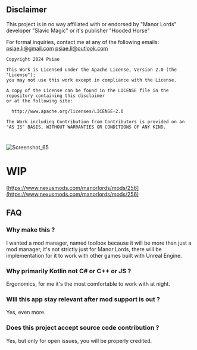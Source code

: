 ## Disclaimer
This project is in no way affiliated with or endorsed by "Manor Lords" developer "Slavic Magic" or it's publisher "Hooded Horse"

For formal inquiries, contact me at any of the following emails: psiae.li@gmail.com psiae.li@outlook.com

```
Copyright 2024 Psiae

This Work is Licensed under the Apache License, Version 2.0 (the "License");
you may not use this work except in compliance with the License.

A copy of the License can be found in the LICENSE file in the repository containing this disclaimer
or at the following site:

  http://www.apache.org/licenses/LICENSE-2.0

The Work including Contribution from Contributors is provided on an "AS IS" BASIS, WITHOUT WARRANTIES OR CONDITIONS OF ANY KIND.
```

#
![Screenshot_65](https://github.com/user-attachments/assets/a82f74dd-550d-4408-97bf-0224f89b928c)

# WIP
[https://www.nexusmods.com/manorlords/mods/256](https://www.nexusmods.com/manorlords/mods/256)

## FAQ

### Why make this ?
I wanted a mod manager, named toolbox because it will be more than just a mod manager, it's not strictly just for Manor Lords, there will be implementation for it to work with other games built with Unreal Engine.

### Why primarily Kotlin not C# or C++ or JS ?
Ergonomics, for me it's the most comfortable to work with at night.

### Will this app stay relevant after mod support is out ?
Yes, even more.

### Does this project accept source code contribution ?
Yes, but only for open issues, you will be properly credited.
